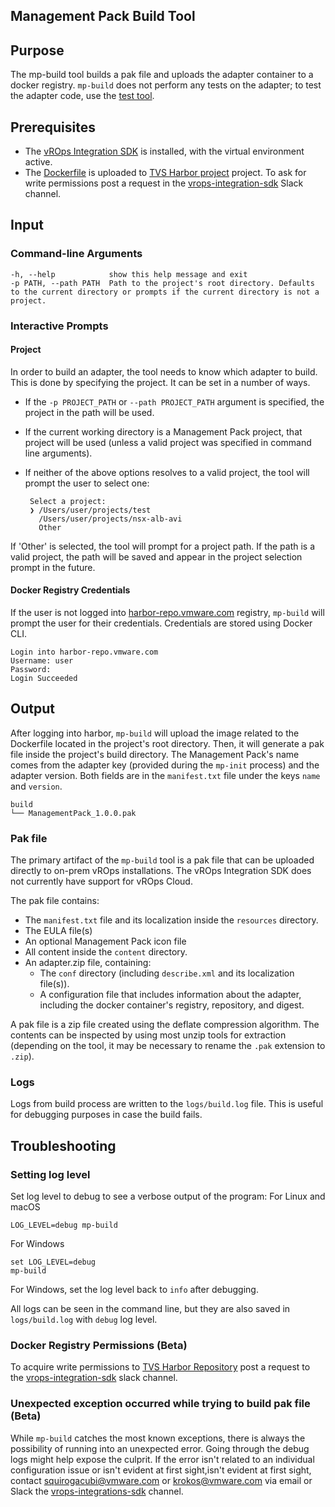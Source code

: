 Management Pack Build Tool
--------------------------

## Purpose

The mp-build tool builds a pak file and uploads the adapter container to a docker registry. `mp-build` does not perform
any tests on the adapter; to test the adapter code, use the [test tool](mp-test.md).

## Prerequisites
* The [vROps Integration SDK](../README.md#Installation) is installed, with the virtual environment active.
* The [Dockerfile](mp-init#Dockerfile) is uploaded to [TVS Harbor project](https://harbor-repo.vmware.com/harbor/projects/1067689/repositories) project. To ask for write permissions post a request in the [vrops-integration-sdk](https://vmware.slack.com/archives/C03KB8KF2VD) Slack channel.

## Input

### Command-line Arguments
```
-h, --help            show this help message and exit
-p PATH, --path PATH  Path to the project's root directory. Defaults to the current directory or prompts if the current directory is not a project.
```

### Interactive Prompts
#### Project
In order to build an adapter, the tool needs to know which adapter to build. This is done by specifying the project. It can be set in a number of ways. 
 
* If the `-p PROJECT_PATH` or `--path PROJECT_PATH` argument is specified, the project in the path will be used.
 
* If the current working directory is a Management Pack project, that project will be used (unless a valid project was specified in command line arguments).
 
* If neither of the above options resolves to a valid project, the tool will prompt the user to select one:
 
    ```
     Select a project:
     ❯ /Users/user/projects/test
       /Users/user/projects/nsx-alb-avi
       Other
     ```
 
If 'Other' is selected, the tool will prompt for a project path. If the path is a valid project, the path will be saved and appear in the project selection prompt in the future.

#### Docker Registry Credentials
If the user is not logged into  [harbor-repo.vmware.com](harbor-reop.vmware.com) registry, `mp-build` will prompt
the user for their credentials. Credentials are stored using Docker CLI.

```shell
Login into harbor-repo.vmware.com
Username: user 
Password:  
Login Succeeded
```

##  Output
After logging into harbor, `mp-build` will upload the image related to the Dockerfile located in the project's root directory.
Then, it will generate a pak file inside the project's build directory. The Management Pack's name comes from the adapter
key (provided during the `mp-init` process) and the adapter version. Both fields are in the `manifest.txt` file under
the keys `name` and `version`.

```shell
build
└── ManagementPack_1.0.0.pak
```
### Pak file
The primary artifact of the `mp-build` tool is a pak file that can be uploaded directly to on-prem vROps installations. The vROps Integration SDK does not currently have support for vROps Cloud. 

The pak file contains: 
* The `manifest.txt` file and its localization inside the `resources` directory. 
* The EULA file(s)
* An optional Management Pack icon file
* All content inside the `content` directory.
* An adapter.zip file, containing:
  * The `conf` directory (including `describe.xml` and its localization file(s)).
  * A configuration file that includes information about the adapter, including the docker container's registry, repository, and digest. 

A pak file is a zip file created using the deflate compression algorithm. The contents can be inspected by using most unzip tools for extraction (depending on the tool, it may be necessary to rename the `.pak` extension to `.zip`).

### Logs
Logs from build process are written to the `logs/build.log` file. This is useful for debugging purposes in case the build fails.

## Troubleshooting
### Setting log level

Set log level to debug to see a verbose output of the program:
For Linux and macOS
```shell
LOG_LEVEL=debug mp-build
```
For Windows
```
set LOG_LEVEL=debug
mp-build
```
For Windows, set the log level back to `info` after debugging.

All logs can be seen in the command line, but they are also saved in  `logs/build.log` with `debug` log level.


### Docker Registry Permissions (Beta)
To acquire write permissions to [TVS Harbor Repository](https://harbor-repo.vmware.com/harbor/projects/1067689/repositories)
post a request to the [vrops-integration-sdk](https://vmware.slack.com/archives/C03KB8KF2VD) slack channel.

### Unexpected exception occurred while trying to build pak file (Beta)
While `mp-build` catches the most known exceptions, there is always the possibility of running into an unexpected error. 
Going through the debug logs might help expose the culprit. If the error isn't related to an individual configuration 
issue or isn't evident at first sight,isn't evident at first sight, contact [squirogacubi@vmware.com](mailto:squirogacubi@vmware.com) or [krokos@vmware.com](mailto:krokos@vmware.com) via email or Slack the [vrops-integrations-sdk](https://vmware.slack.com/archives/C03KB8KF2VD) channel.
 
